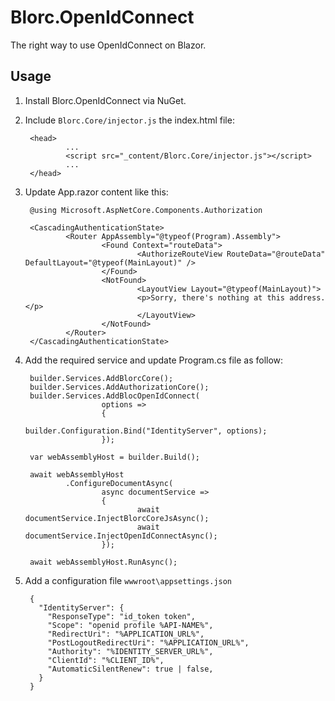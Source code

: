 # Blorc.OpenIdConnect

The right way to use OpenIdConnect on Blazor.

## Usage

1) Install Blorc.OpenIdConnect via NuGet.

2) Include `Blorc.Core/injector.js` the index.html file:

        <head>
                ...
                <script src="_content/Blorc.Core/injector.js"></script>
                ...
        </head>        
 
3) Update App.razor content like this:

        @using Microsoft.AspNetCore.Components.Authorization

        <CascadingAuthenticationState>
                <Router AppAssembly="@typeof(Program).Assembly">
                        <Found Context="routeData">
                                <AuthorizeRouteView RouteData="@routeData" DefaultLayout="@typeof(MainLayout)" />
                        </Found>
                        <NotFound>
                                <LayoutView Layout="@typeof(MainLayout)">
                                <p>Sorry, there's nothing at this address.</p>
                                </LayoutView>
                        </NotFound>
                </Router>
        </CascadingAuthenticationState>
        

4) Add the required service and update Program.cs file as follow:

        builder.Services.AddBlorcCore();
        builder.Services.AddAuthorizationCore();
        builder.Services.AddBlocOpenIdConnect(
                        options =>
                        {
                                builder.Configuration.Bind("IdentityServer", options);
                        });

        var webAssemblyHost = builder.Build();

        await webAssemblyHost
                .ConfigureDocumentAsync(
                        async documentService =>
                        {
                                await documentService.InjectBlorcCoreJsAsync();
                                await documentService.InjectOpenIdConnectAsync();
                        });

        await webAssemblyHost.RunAsync();
        
5) Add a configuration file `wwwroot\appsettings.json`

        {
          "IdentityServer": {
            "ResponseType": "id_token token",
            "Scope": "openid profile %API-NAME%",
            "RedirectUri": "%APPLICATION_URL%",
            "PostLogoutRedirectUri": "%APPLICATION_URL%",
            "Authority": "%IDENTITY_SERVER_URL%",
            "ClientId": "%CLIENT_ID%",
            "AutomaticSilentRenew": true | false,
          }
        }
